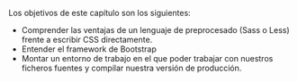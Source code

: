 Los objetivos de este capítulo son los siguientes:
- Comprender las ventajas de un lenguaje de preprocesado (Sass o Less) frente a escribir CSS directamente.
- Entender el framework de Bootstrap
- Montar un entorno de trabajo en el que poder trabajar con nuestros ficheros fuentes y compilar nuestra versión de producción. 